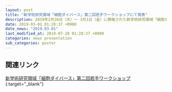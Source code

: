 ```yaml
---
layout: post
title: "新学術研究領域「細胞ダイバース」第二回若手ワークショップにて発表"
description: 2019年2月28日（木）〜 3月1日（金）に開催された新学術研究領域「細胞ダイバース」第二回若手ワークショップにて発表を行いました。
date: 2019-03-01 01:28:37 +0900
date_news: "2019.03.01"
last_modified_at: 2019-07-20 01:28:37 +0900
categories: news presentation
sub_categories: poster
---
```



## 関連リンク

[新学術研究領域「細胞ダイバース」第二回若手ワークショップ](http://cdiversity.umin.jp/event/20190228.html){:target="_blank"}

